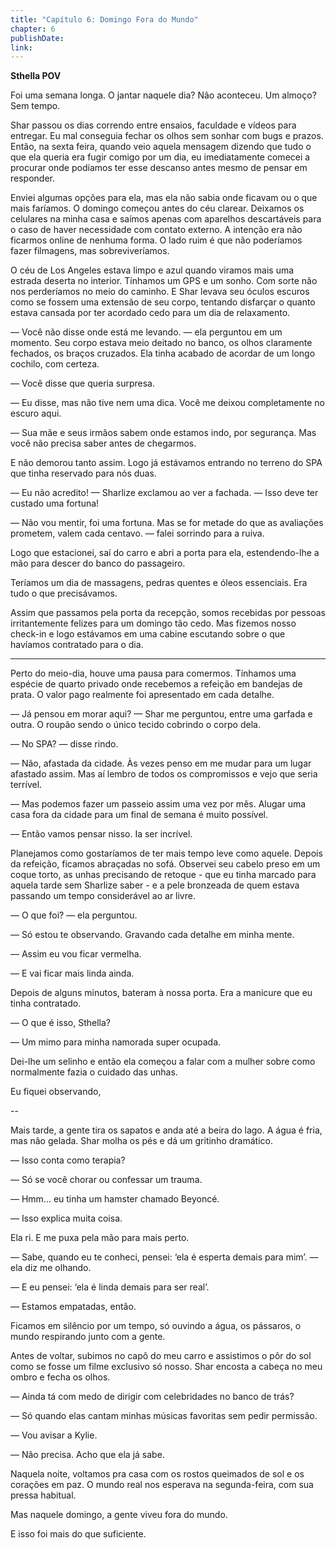 ```yaml
---
title: "Capítulo 6: Domingo Fora do Mundo"
chapter: 6
publishDate: 
link: 
---
```


**Sthella POV**

Foi uma semana longa. O jantar naquele dia? Não aconteceu. Um almoço? Sem tempo.

Shar passou os dias correndo entre ensaios, faculdade e vídeos para entregar. Eu mal conseguia fechar os olhos sem sonhar com bugs e prazos. Então, na sexta feira, quando veio aquela mensagem dizendo que tudo o que ela queria era fugir comigo por um dia, eu imediatamente comecei a procurar onde podíamos ter esse descanso antes mesmo de pensar em responder.

Enviei algumas opções para ela, mas ela não sabia onde ficavam ou o que mais faríamos. O domingo começou antes do céu clarear. Deixamos os celulares na minha casa e saímos apenas com aparelhos descartáveis para o caso de haver necessidade com contato externo. A intenção era não ficarmos online de nenhuma forma. O lado ruim é que não poderíamos fazer filmagens, mas sobreviveríamos.

O céu de Los Angeles estava limpo e azul quando viramos mais uma estrada deserta no interior. Tínhamos um GPS e um sonho. Com sorte não nos perderíamos no meio do caminho. E Shar levava seu óculos escuros como se fossem uma extensão de seu corpo, tentando disfarçar o quanto estava cansada por ter acordado cedo para um dia de relaxamento.

— Você não disse onde está me levando. — ela perguntou em um momento. Seu corpo estava meio deitado no banco, os olhos claramente fechados, os braços cruzados. Ela tinha acabado de acordar de um longo cochilo, com certeza.

— Você disse que queria surpresa.

— Eu disse, mas não tive nem uma dica. Você me deixou completamente no escuro aqui.

— Sua mãe e seus irmãos sabem onde estamos indo, por segurança. Mas você não precisa saber antes de chegarmos.

E não demorou tanto assim. Logo já estávamos entrando no terreno do SPA que tinha reservado para nós duas.

— Eu não acredito! — Sharlize exclamou ao ver a fachada. — Isso deve ter custado uma fortuna!

— Não vou mentir, foi uma fortuna. Mas se for metade do que as avaliações prometem, valem cada centavo. — falei sorrindo para a ruiva.

Logo que estacionei, saí do carro e abri a porta para ela, estendendo-lhe a mão para descer do banco do passageiro.

Teríamos um dia de massagens, pedras quentes e óleos essenciais. Era tudo o que precisávamos.

Assim que passamos pela porta da recepção, somos recebidas por pessoas irritantemente felizes para um domingo tão cedo. Mas fizemos nosso check-in e logo estávamos em uma cabine escutando sobre o que havíamos contratado para o dia.

---

Perto do meio-dia, houve uma pausa para comermos. Tínhamos uma espécie de quarto privado onde recebemos a refeição em bandejas de prata. O valor pago realmente foi apresentado em cada detalhe.

— Já pensou em morar aqui? — Shar me perguntou, entre uma garfada e outra. O roupão sendo o único tecido cobrindo o corpo dela.

— No SPA? — disse rindo.

— Não, afastada da cidade. Às vezes penso em me mudar para um lugar afastado assim. Mas aí lembro de todos os compromissos e vejo que seria terrível.

— Mas podemos fazer um passeio assim uma vez por mês. Alugar uma casa fora da cidade para um final de semana é muito possível.

— Então vamos pensar nisso. Ia ser incrível.

Planejamos como gostaríamos de ter mais tempo leve como aquele. Depois da refeição, ficamos abraçadas no sofá. Observei seu cabelo preso em um coque torto, as unhas precisando de retoque - que eu tinha marcado para aquela tarde sem Sharlize saber - e a pele bronzeada de quem estava passando um tempo considerável ao ar livre.

— O que foi? — ela perguntou.

— Só estou te observando. Gravando cada detalhe em minha mente.

— Assim eu vou ficar vermelha.

— E vai ficar mais linda ainda.

Depois de alguns minutos, bateram à nossa porta. Era a manicure que eu tinha contratado.

— O que é isso, Sthella?

— Um mimo para minha namorada super ocupada.

Dei-lhe um selinho e então ela começou a falar com a mulher sobre como normalmente fazia o cuidado das unhas.

Eu fiquei observando,

--

Mais tarde, a gente tira os sapatos e anda até a beira do lago. A água é fria, mas não gelada. Shar molha os pés e dá um gritinho dramático.

— Isso conta como terapia?

— Só se você chorar ou confessar um trauma.

— Hmm... eu tinha um hamster chamado Beyoncé.

— Isso explica muita coisa.

Ela ri. E me puxa pela mão para mais perto.

— Sabe, quando eu te conheci, pensei: ‘ela é esperta demais para mim’. — ela diz me olhando.

— E eu pensei: ‘ela é linda demais para ser real’.

— Estamos empatadas, então.

Ficamos em silêncio por um tempo, só ouvindo a água, os pássaros, o mundo respirando junto com a gente.

Antes de voltar, subimos no capô do meu carro e assistimos o pôr do sol como se fosse um filme exclusivo só nosso. Shar encosta a cabeça no meu ombro e fecha os olhos.

— Ainda tá com medo de dirigir com celebridades no banco de trás?

— Só quando elas cantam minhas músicas favoritas sem pedir permissão.

— Vou avisar a Kylie.

— Não precisa. Acho que ela já sabe.

Naquela noite, voltamos pra casa com os rostos queimados de sol e os corações em paz. O mundo real nos esperava na segunda-feira, com sua pressa habitual.

Mas naquele domingo, a gente viveu fora do mundo.

E isso foi mais do que suficiente.
